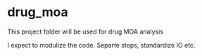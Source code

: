 # drug_moa

This project folder will be used for drug MOA analysis

 I expect to modulize the code. 
 Separte steps, 
standardize IO etc.
